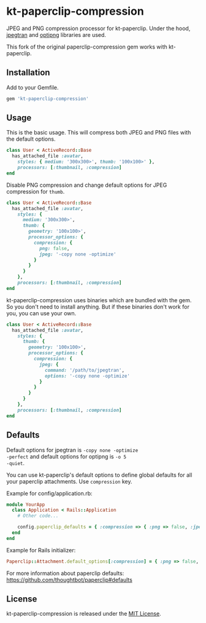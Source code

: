 # kt-paperclip-compression

JPEG and PNG compression processor for kt-paperclip. Under the hood, [jpegtran](http://jpegclub.org) and [optipng](http://optipng.sourceforge.net/) libraries are used.

This fork of the original paperclip-compression gem works with
kt-paperclip.

## Installation

Add to your Gemfile.

````ruby
gem 'kt-paperclip-compression'
````

## Usage
This is the basic usage. This will compress both JPEG and PNG files with the default options.

````ruby
class User < ActiveRecord::Base
  has_attached_file :avatar,
    styles: { medium: '300x300>', thumb: '100x100>' },
    processors: [:thumbnail, :compression]
end
````

Disable PNG compression and change default options for JPEG compression for <code>thumb</code>.

````ruby
class User < ActiveRecord::Base
  has_attached_file :avatar,
    styles: {
      medium: '300x300>',
      thumb: {
        geometry: '100x100>',
        processor_options: {
          compression: {
            png: false,
            jpeg: '-copy none -optimize'
          }
        }
      }
    },
    processors: [:thumbnail, :compression]
end
````

kt-paperclip-compression uses binaries which are bundled with the gem. So you don't need to install anything. But if these binaries don't work for you, you can use your own.

````ruby
class User < ActiveRecord::Base
  has_attached_file :avatar,
    styles: {
      thumb: {
        geometry: '100x100>',
        processor_options: {
          compression: {
            jpeg: {
              command: '/path/to/jpegtran',
              options: '-copy none -optimize'
            }
          }
        }
      }
    },
    processors: [:thumbnail, :compression]
end
````

## Defaults
Default options for jpegtran is <code>-copy none -optimize -perfect</code> and default options for optipng is <code>-o 5 -quiet</code>.

You can use kt-paperclip's default options to define global defaults for all your paperclip attachments. Use <code>compression</code> key.

Example for config/application.rb:

````ruby
module YourApp
  class Application < Rails::Application
    # Other code...

    config.paperclip_defaults = { :compression => { :png => false, :jpeg => '-optimize' } }
  end
end
````

Example for Rails initializer:

````ruby
Paperclip::Attachment.default_options[:compression] = { :png => false, :jpeg => '-optimize' }
````

For more information about paperclip defaults: https://github.com/thoughtbot/paperclip#defaults

## License
kt-paperclip-compression is released under the [MIT License](https://github.com/adamtao/kt-paperclip-compression/blob/master/LICENSE.txt).
